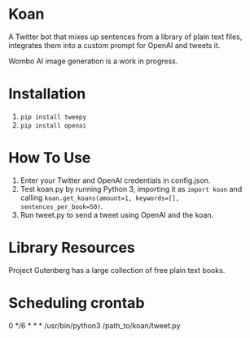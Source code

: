 # Koan
A Twitter bot that mixes up sentences from a library of plain text files, integrates them into a custom prompt for OpenAI and tweets it.

Wombo AI image generation is a work in progress.

# Installation
1. `pip install tweepy`
1. `pip install openai`

# How To Use
1. Enter your Twitter and OpenAI credentials in config.json.
2. Test koan.py by running Python 3, importing it as `import koan` and calling `koan.get_koans(amount=1, keywords=[], sentences_per_book=50)`.
3. Run tweet.py to send a tweet using OpenAI and the koan.

# Library Resources
Project Gutenberg has a large collection of free plain text books.

# Scheduling crontab
0 */6 * * * /usr/bin/python3 /path_to/koan/tweet.py
